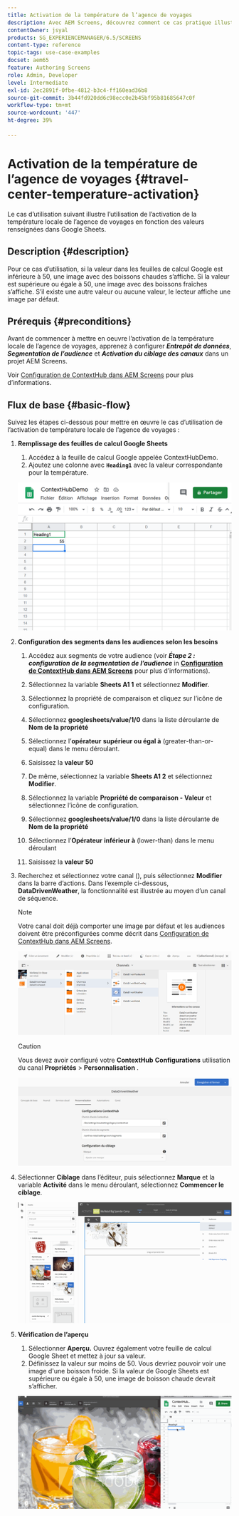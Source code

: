 ```yaml
---
title: Activation de la température de l’agence de voyages
description: Avec AEM Screens, découvrez comment ce cas pratique illustre l’utilisation de l’activation de la température locale de l’agence de voyages en fonction des valeurs renseignées dans les feuilles de calcul Google.
contentOwner: jsyal
products: SG_EXPERIENCEMANAGER/6.5/SCREENS
content-type: reference
topic-tags: use-case-examples
docset: aem65
feature: Authoring Screens
role: Admin, Developer
level: Intermediate
exl-id: 2ec2891f-0fbe-4812-b3c4-ff160ead36b8
source-git-commit: 3b44fd920dd6c98ecc0e2b45bf95b81685647c0f
workflow-type: tm+mt
source-wordcount: '447'
ht-degree: 39%

---
```


# Activation de la température de l’agence de voyages {#travel-center-temperature-activation}

Le cas d’utilisation suivant illustre l’utilisation de l’activation de la température locale de l’agence de voyages en fonction des valeurs renseignées dans Google Sheets.

## Description {#description}

Pour ce cas d’utilisation, si la valeur dans les feuilles de calcul Google est inférieure à 50, une image avec des boissons chaudes s’affiche. Si la valeur est supérieure ou égale à 50, une image avec des boissons fraîches s’affiche. S’il existe une autre valeur ou aucune valeur, le lecteur affiche une image par défaut.

## Prérequis {#preconditions}

Avant de commencer à mettre en oeuvre l’activation de la température locale de l’agence de voyages, apprenez à configurer ***Entrepôt de données***, ***Segmentation de l’audience*** et ***Activation du ciblage des canaux*** dans un projet AEM Screens.

Voir [Configuration de ContextHub dans AEM Screens](configuring-context-hub.md) pour plus d’informations.

## Flux de base {#basic-flow}

Suivez les étapes ci-dessous pour mettre en œuvre le cas d’utilisation de l’activation de température locale de l’agence de voyages :

1. **Remplissage des feuilles de calcul Google Sheets**

   1. Accédez à la feuille de calcul Google appelée ContextHubDemo.
   1. Ajoutez une colonne avec **`Heading1`** avec la valeur correspondante pour la température.

   ![screen_shot_2019-05-08at112911am](assets/screen_shot_2019-05-08at112911am.png)

1. **Configuration des segments dans les audiences selon les besoins**

   1. Accédez aux segments de votre audience (voir ***Étape 2 : configuration de la segmentation de l’audience*** in **[Configuration de ContextHub dans AEM Screens](configuring-context-hub.md)** pour plus d’informations).

   1. Sélectionnez la variable **Sheets A1 1** et sélectionnez **Modifier**.

   1. Sélectionnez la propriété de comparaison et cliquez sur l’icône de configuration.
   1. Sélectionnez **googlesheets/value/1/0** dans la liste déroulante de **Nom de la propriété**

   1. Sélectionnez l’**opérateur** **supérieur ou égal à** (greater-than-or-equal) dans le menu déroulant.

   1. Saisissez la **valeur** **50**

   1. De même, sélectionnez la variable **Sheets A1 2** et sélectionnez **Modifier**.

   1. Sélectionnez la variable **Propriété de comparaison - Valeur** et sélectionnez l’icône de configuration.
   1. Sélectionnez **googlesheets/value/1/0** dans la liste déroulante de **Nom de la propriété**

   1. Sélectionnez l’**Opérateur** **inférieur à** (lower-than) dans le menu déroulant

   1. Saisissez la **valeur** **50**

1. Recherchez et sélectionnez votre canal (), puis sélectionnez **Modifier** dans la barre d’actions. Dans l’exemple ci-dessous, **DataDrivenWeather**, la fonctionnalité est illustrée au moyen d’un canal de séquence.

   >[!NOTE]
   >
   >Votre canal doit déjà comporter une image par défaut et les audiences doivent être préconfigurées comme décrit dans [Configuration de ContextHub dans AEM Screens](configuring-context-hub.md).

   ![screen_shot_2019-05-08at113022am](assets/screen_shot_2019-05-08at113022am.png)

   >[!CAUTION]
   >
   >Vous devez avoir configuré votre **ContextHub** **Configurations** utilisation du canal **Propriétés** > **Personnalisation** .

   ![screen_shot_2019-05-08at114106am](assets/screen_shot_2019-05-08at114106am.png)

1. Sélectionner **Ciblage** dans l’éditeur, puis sélectionnez **Marque** et la variable **Activité** dans le menu déroulant, sélectionnez **Commencer le ciblage**.

   ![new_activity3](assets/new_activity3.gif)

1. **Vérification de l’aperçu**

   1. Sélectionner **Aperçu.** Ouvrez également votre feuille de calcul Google Sheet et mettez à jour sa valeur.
   1. Définissez la valeur sur moins de 50. Vous devriez pouvoir voir une image d&#39;une boisson froide. Si la valeur de Google Sheets est supérieure ou égale à 50, une image de boisson chaude devrait s’afficher.

   ![result3](assets/result3.gif)
